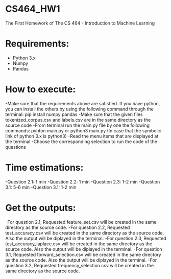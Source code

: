 # CS464_HW1
The First Homework of The CS 464 - Introduction to Machine Learning


# Requirements:
- Python 3.x
- Numpy
- Pandas

# How to execute:
-Make sure that the requirements above are satisfied. If you have python, you can install the others by using the following cpmmand through the terminal: pip install numpy pandas
-Make sure that the given files tokenized_corpus.csv and labels.csv are in the same directory as the source code
-From terminal run the main.py file by one the following commands: pyhton main.py or python3 main.py (In case that the symbolic link of python 3.x is python3)
-Read the menu items that are displayed at the terminal
-Choose the corresponding selection to run the code of the questions

# Time estimations:
-Question 2.1: 1 min
-Question 2.2: 1 min
-Question 2.3: 1-2 min
-Question 3.1: 5-6 min
-Question 3.1: 1-2 min

# Get the outputs:
-For question 2.1, Requested feature_set.csv will be created in the same directory as the source code.
-For question 2.2, Requested test_accuracy.csv will be created in the same directory as the source code. Also the output will be diplayed in the terminal.
-For question 2.3, Requested test_accuracy_laplace.csv will be created in the same directory as the source code. Also the output will be diplayed in the terminal.
-For question 3.1, Requested forward_selection.csv will be created in the same directory as the source code. Also the output will be diplayed in the terminal.
-For question 3.2, Requested frequency_selection.csv will be created in the same directory as the source code.